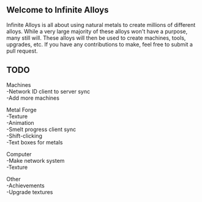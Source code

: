 ## Welcome to Infinite Alloys

Infinite Alloys is all about using natural metals to create millions of different alloys. While a very large majority
of these alloys won't have a purpose, many still will. These alloys will then be used to create machines, tools,
upgrades, etc. If you have any contributions to make, feel free to submit a pull request.

## TODO ##
Machines  
\-Network ID client to server sync  
\-Add more machines  
  
Metal Forge  
\-Texture  
\-Animation  
\-Smelt progress client sync  
\-Shift-clicking  
\-Text boxes for metals  
  
Computer  
\-Make network system  
\-Texture  
  
Other  
\-Achievements  
\-Upgrade textures  